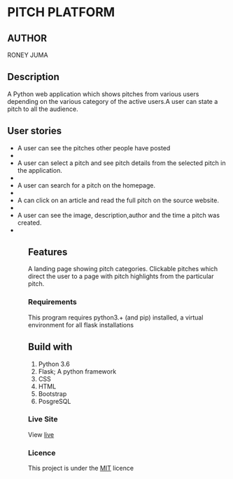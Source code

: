 # PITCH PLATFORM

## AUTHOR
 RONEY JUMA

## Description
A Python web application which shows pitches from various users depending on the various category of the active users.A user can state a pitch to all the audience.

## User stories
<ul>
    <li>A user can see the pitches other people have posted<li>
    <li>A user can select a pitch and see pitch details from the selected pitch in the application.<li>
    <li>A user can search for a pitch on the homepage.<li>
    <li>A can click on an article and read the full pitch on the source website.<li>
    <li>A user can see the image, description,author and the time a pitch was created.<li>
<ul>

## Features
A landing page showing pitch categories.
Clickable pitches which direct the user to a page with pitch highlights from the particular pitch.

### Requirements
This program requires python3.+ (and pip) installed, a virtual environment for all flask installations

## Build with

1. Python 3.6
2. Flask; A python framework
3. CSS
4. HTML
5. Bootstrap
6. PosgreSQL


### Live Site
View [live](roney-juma.github.io/Pitches_Flask/)

### Licence
This project is under the  [MIT](LICENSE) licence